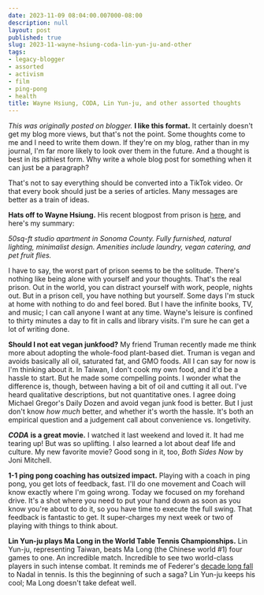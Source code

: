 ```yaml
---
date: 2023-11-09 08:04:00.007000-08:00
description: null
layout: post
published: true
slug: 2023-11-wayne-hsiung-coda-lin-yun-ju-and-other
tags:
- legacy-blogger
- assorted
- activism
- film
- ping-pong
- health
title: Wayne Hsiung, CODA, Lin Yun-ju, and other assorted thoughts
---
```



*This was originally posted on blogger.*
**I like this format.** It certainly doesn't get my blog more views, but that's not the point. Some thoughts come to me and I need to write them down. If they're on my blog, rather than in my journal, I'm far more likely to look over them in the future. And a thought is best in its pithiest form. Why write a whole blog post for something when it can just be a paragraph?

That's not to say everything should be converted into a TikTok video. Or that every book should just be a series of articles. Many messages are better as a train of ideas.

**Hats off to Wayne Hsiung.** His recent blogpost from prison is [here](https://blog.simpleheart.org/p/the-transformative-power-of-suffering), and here's my summary:

*50sq-ft studio apartment in Sonoma County. Fully furnished, natural lighting, minimalist design. Amenities include laundry, vegan catering, and pet fruit flies.*

I have to say, the worst part of prison seems to be the solitude. There's nothing like being alone with yourself and your thoughts. That's the real prison. Out in the world, you can distract yourself with work, people, nights out. But in a prison cell, you have nothing but yourself. Some days I'm stuck at home with nothing to do and feel bored. But I have the infinite books, TV, and music; I can call anyone I want at any time. Wayne's leisure is confined to thirty minutes a day to fit in calls and library visits. I'm sure he can get a lot of writing done.

**Should I not eat vegan junkfood?** My friend Truman recently made me think more about adopting the whole-food plant-based diet. Truman is vegan and avoids basically all oil, saturated fat, and GMO foods. All I can say for now is I'm thinking about it. In Taiwan, I don't cook my own food, and it'd be a hassle to start. But he made some compelling points. I wonder what the difference is, though, between having a bit of oil and cutting it all out. I've heard qualitative descriptions, but not quantitative ones. I agree doing Michael Gregor's Daily Dozen and avoid vegan junk food is better. But I just don't know *how much* better, and whether it's worth the hassle. It's both an empirical question and a judgement call about convenience vs. longetivity.

***CODA*** **is a great movie.** I watched it last weekend and loved it. It had me tearing up! But was so uplifting. I also learned a lot about deaf life and culture. My new favorite movie? Good song in it, too, *Both Sides Now* by Joni Mitchell.

**1-1 ping pong coaching has outsized impact.** Playing with a coach in ping pong, you get lots of feedback, fast. I'll do one movement and Coach will know exactly where I'm going wrong. Today we focused on my forehand drive. It's a shot where you need to put your hand down as soon as you know you're about to do it, so you have time to execute the full swing. That feedback is fantastic to get. It super-charges my next week or two of playing with things to think about.   


**Lin Yun-ju plays Ma Long in the World Table Tennis Championships.** Lin Yun-ju, representing Taiwan, beats Ma Long (the Chinese world #1) four games to one. An incredible match. Incredible to see two world-class players in such intense combat. It reminds me of Federer's [decade long fall](https://en.wikipedia.org/wiki/Federer%E2%80%93Nadal_rivalry) to Nadal in tennis. Is this the beginning of such a saga? Lin Yun-ju keeps his cool; Ma Long doesn't take defeat well.  


